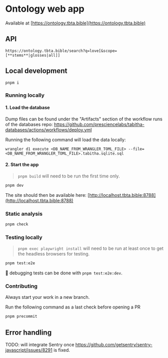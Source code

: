# Ontology web app

Available at [https://ontology.tbta.bible](https://ontology.tbta.bible)

## API

`https://ontology.tbta.bible/search?q=love[&scope=[**stems**|glosses|all]]`

## Local development

`pnpm i`

### Running locally

#### 1. Load the database

Dump files can be found under the "Artifacts" section of the workflow runs of the databases repo:  https://github.com/presciencelabs/tabitha-databases/actions/workflows/deploy.yml

Running the following command will load the data locally:

`wrangler d1 execute <DB_NAME_FROM_WRANGLER_TOML_FILE> --file=<DB_NAME_FROM_WRANGLER_TOML_FILE>.tabitha.sqlite.sql`

#### 2. Start the app

> `pnpm build` will need to be run the first time only.

```bash
pnpm dev
```

The site should then be available here: [http://localhost.tbta.bible:8788](http://localhost.tbta.bible:8788)

### Static analysis

```bash
pnpm check
```

### Testing locally

> `pnpm exec playwright install` will need to be run at least once to get the headless browsers for testing.

```bash
pnpm test:e2e
```

🐛 debugging tests can be done with `pnpm test:e2e:dev`.

### Contributing

Always start your work in a new branch.

Run the following command as a last check before opening a PR

```bash
pnpm precommit
```

## Error handling

TODO: will integrate Sentry once https://github.com/getsentry/sentry-javascript/issues/8291 is fixed.
